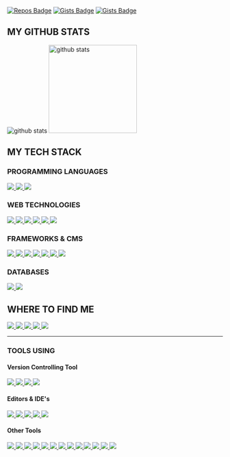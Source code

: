 [![Repos Badge](https://badges.pufler.dev/repos/msnawazbd)](https://github.com/msnawazbd)
[![Gists Badge](https://badges.pufler.dev/gists/msnawazbd)](https://gist.github.com/msnawazbd)
[![Gists Badge](https://pageview.vercel.app/?github_user=msnawazbd)](https://github.com/msnawazbd)

<h2>MY GITHUB STATS</h2>
<p>
  <img title="github stats" src="https://github-readme-stats.vercel.app/api?username=msnawazbd&show_icons=true&line_height=27">
  <img title="github stats" height="206" src="https://github-readme-stats.vercel.app/api/top-langs/?username=msnawazbd">
</p>

<h2>MY TECH STACK </h2>

<h3>PROGRAMMING LANGUAGES </h3>
<p>
  <a title="PHP" href="https://www.php.net/">
    <img src="https://img.shields.io/badge/PHP-%23777BB4.svg?&style=flat-square&logo=php&logoColor=white"/>
  </a>
  <a title="JavaScript" href="https://www.javascript.com/">
    <img src="https://img.shields.io/badge/JavaScript%20-%23323330.svg?&style=flat-square&logo=javascript&logoColor=%23F7DF1E"/>
  </a>
  <a title="JAVA" href="https://www.java.com/en/">
    <img src="https://img.shields.io/badge/JAVA-%23ED8B00.svg?&style=flat-square&logo=java&logoColor=white"/>
  </a>
</p>

<h3>WEB TECHNOLOGIES </h3>

<a title="HTML5" href="https://www.w3schools.com/html/default.asp">
  <img src="https://img.shields.io/badge/HTML5%20-%23E34F26.svg?&style=flat-square&logo=html5&logoColor=white"/>
</a>
<a title="CSS3" href="https://www.w3schools.com/css/default.asp">
    <img src="https://img.shields.io/badge/CSS3%20-%231572B6.svg?&style=flat-square&logo=css3&logoColor=white"/>
</a>
<a title="JavaScript" href="https://www.javascript.com/">
    <img src="https://img.shields.io/badge/JavaScript%20-%23323330.svg?&style=flat-square&logo=javascript&logoColor=%23F7DF1E"/>
</a>
<a title="JQuery" href="https://jquery.com/">
    <img src="https://img.shields.io/badge/JQuery%20-%230769AD.svg?&style=flat-square&logo=jquery&logoColor=white"/>
</a>
<a title="PHP" href="https://www.php.net/">
    <img src="https://img.shields.io/badge/PHP-%23777BB4.svg?&style=flat-square&logo=php&logoColor=white"/>
</a>
<a title="Markdown" href="https://www.markdownguide.org/">
    <img src="https://img.shields.io/badge/Markdown-%23000000.svg?&style=flat-square&logo=markdown&logoColor=white"/>
</a>

<h3>FRAMEWORKS & CMS </h3>
    
<a title="Laravel" href="https://www.laravel.com/">
    <img src="https://img.shields.io/badge/Laravel%20-%23FF2D20.svg?&style=flat-square&logo=laravel&logoColor=white"/>
</a>
<a title="Laravel Livewire" href="https://laravel-livewire.com/">
    <img src="https://img.shields.io/badge/Laravel%20Livewire%20-%23FF2D20.svg?&style=flat-square&logo=laravel-livwire&logoColor=white"/>
</a>

<a title="Vue.JS" href="https://vuejs.org/">
    <img src="https://img.shields.io/badge/VueJs%20-%2335495e.svg?&style=flat-square&logo=vue.js&logoColor=%234FC08D"/>
</a>
<a title="React JS" href="https://reactjs.org/">
    <img src="https://img.shields.io/badge/React%20JS-%2335495e.svg?&style=flat-square&logo=reactjs&logoColor=%234FC08D"/>
</a>
<a title="Bootstrap" href="https://getbootstrap.com/">
    <img src="https://img.shields.io/badge/Bootstrap%20-%23563D7C.svg?&style=flat-square&logo=bootstrap&logoColor=white"/>
</a>
<a title="Tailwind CSS" href="https://tailwindcss.com/">
    <img src="https://img.shields.io/badge/TailwindCSS%20-%2338B2AC.svg?&style=flat-square&logo=tailwind-css&logoColor=white"/>
</a>
<a title="WordPress" href="https://wordpress.org/">
    <img src="https://img.shields.io/badge/WordPress%20-%2321759B.svg?&style=flat-square&logo=wordpress&logoColor=white"/>
</a>

<h3>DATABASES</h3>
    
<a title="SQLite" href="https://www.sqlite.org/index.html">
    <img src="https://img.shields.io/badge/SQLite%20-%23003B57.svg?&style=flat-square&logo=sqlite&logoColor=white"/>
</a>
<a title="MYSQL" href="https://www.mysql.com/">
    <img src="http://img.shields.io/badge/-MYSQL-%234479A1?style=flat-square&logo=mysql&logoColor=ffffff"/>
</a>

<h2>WHERE TO FIND ME</h2>
<p>
    <a title="Facebook" href="https://facebook.com/msnawazbd">
        <img src="https://img.shields.io/badge/-Nawaz-%233b5998?style=flat-square&logo=Facebook&logoColor=ffffff" />
    </a>
    <a title="LinkedIn" href="https://www.linkedin.com/in/msnawazbd/">
        <img src="https://img.shields.io/badge/-Nawaz-%230e76a8?style=flat-square&logo=Linkedin&logoColor=ffffff" />
    </a>
    <a title="Instagram" href="https://instagram.com/mr.ms.nawaz">
        <img src="https://img.shields.io/badge/-Nawaz-%233f729b?style=flat-square&logo=instagram&logoColor=ffffff" />
    </a>
    <a title="Twitter" href="https://twitter.com/msnawazbd">
        <img src="https://img.shields.io/badge/-Nawaz-%2300acee?style=flat-square&logo=twitter&logoColor=ffffff" />
    </a>
    <a title="Youtube" href="https://www.youtube.com/channel/UCIj_o-fxwSZwYMwEKy8AuVg">
        <img src="https://img.shields.io/badge/-Nawaz-%23FF0000?style=flat-square&logo=youtube" />
    </a>
</p>

<hr/>
<h3>TOOLS USING</h3>

<h4>Version Controlling Tool </h4>

<a title="Git" href="https://git-scm.com/">
   <img src="https://img.shields.io/badge/Git%20-%23F05033.svg?&style=flat-square&logo=git&logoColor=white"/>
</a>
<a title="Github" href="https://github.com/msnawazbd">
   <img src="https://img.shields.io/badge/Github%20-%23121011.svg?&style=flat-square&logo=github&logoColor=white"/>
</a>
<a title="BitBucket" href="https://bitbucket.org/msnawazbd/">
   <img src="https://img.shields.io/badge/Bitbucket%20-%230047B3.svg?&style=flat-square&logo=bitbucket&logoColor=white"/>
</a>
<a title="GitLab" href="https://gitlab.com/msnawazbd">
   <img src="https://img.shields.io/badge/Gitlab%20-%23181717.svg?&style=flat-square&logo=gitlab&logoColor=white"/>
</a>  

<h4>Editors & <span title="Intergrated Development Environment">IDE</span>'s</h4>
    
<a title="VsCode" href="https://code.visualstudio.com/">
   <img src="https://img.shields.io/badge/-VSCode-%23007ACC?style=flat-square&logo=visual-studio-code" />
</a>
<a title="PHPSTORM" href="https://www.jetbrains.com/phpstorm/">
   <img src="https://img.shields.io/badge/-PhpStorm-%239250f5?style=flat-square&logo=phpstorm" />
</a>
<a title="PyCharm" href="https://www.jetbrains.com/pycharm/">
   <img src="https://img.shields.io/badge/-PyCharm-%23000000?style=flat-square&logo=pycharm" />
</a>
<a title="Sublime Text" href="https://www.sublimetext.com/">
   <img src="https://img.shields.io/badge/-Sublime%20Text-%23FF9800?style=flat-square&logo=sublime-text&logoColor=white" />
</a>
<a title="Atom" href="https://atom.io/">
   <img src="https://img.shields.io/badge/-Atom%20-%2366595C?style=flat-square&logo=atom" />
</a>

<h4>Other Tools</h4>

<a title="Netlify" href="https://www.netlify.com/">
   <img src="https://img.shields.io/badge/-Netlify-%2300C7B7?style=flat-square&logo=netlify&logoColor=ffffff" />
</a>
<a title="WebPack" href="https://webpack.js.org/">
   <img src="https://img.shields.io/badge/Webpack%20-%238DD6F9.svg?&style=flat-square&logo=webpack&logoColor=black" />
</a>
<a title="ESLint" href="https://eslint.org/">
   <img src="https://img.shields.io/badge/-ESLint-%234B32C3?style=flat-square&logo=eslint" />
</a>
<a title="Adobe PhotoShop" href="https://www.adobe.com/products/photoshop.html">
   <img src="https://img.shields.io/badge/Adobe%20Photoshop%20-%2331A8FF.svg?&style=flat-square&logo=adobe%20photoshop&logoColor=white"/>
</a>
<a title="Adobe Illustrator" href="https://www.adobe.com/products/photoshop.html">
   <img src="https://img.shields.io/badge/Adobe%20Illustrator%20-%23FF9A00.svg?&style=flat-square&logo=adobe%20illustrator&logoColor=white"/>
</a>
<a title="Wordpress WooCommerce Plugin" href="https://woocommerce.com/">
   <img src="https://img.shields.io/badge/WooCommerce%20-%2396588A.svg?&style=flat-square&logo=woocommerce&logoColor=white"/>
</a>
<a title="Wordpress Yoast Seo Plugin" href="https://yoast.com/">
   <img src="https://img.shields.io/badge/Yoast%20-%23A4286A.svg?&style=flat-square&logo=yoast&logoColor=white"/>
</a>
<a title="Wordpress Rocket (Speed Optimization Plugin)" href="https://wp-rocket.me/">
   <img src="https://img.shields.io/badge/WP%20Rocket-%23F56640.svg?&style=flat-square&logo=wp-rocket&logoColor=white"/>
</a>
<a title="The World Wide Web Consortium (W3C)" href="https://www.w3.org/">
   <img src="https://img.shields.io/badge/W3C-%23005A9C.svg?&style=flat-square&logo=w3c&logoColor=white"/>
</a>
<a title="APACHE (Web Server)" href="https://www.apache.org/">
   <img src="https://img.shields.io/badge/Apache-%23D22128.svg?&style=flat-square&logo=apache&logoColor=white"/>
</a>
<a title="NGINX (Web Server)" href="https://www.nginx.com/">
   <img src="https://img.shields.io/badge/Nginx-%23269539.svg?&style=flat-square&logo=nginx&logoColor=white"/>
</a>
<a title="XAMPP" href="https://www.apachefriends.org/download.html">
   <img src="https://img.shields.io/badge/XAMPP-%23FB7A24.svg?&style=flat-square&logo=xampp&logoColor=white"/>
</a>
<a title="Trello" href="https://trello.com/">
   <img src="https://img.shields.io/badge/Trello-%230079BF.svg?&style=flat-square&logo=trello&logoColor=white"/>
</a>

[website]: https://clustercoding.com/
[twitter]: https://twitter.com/msnawazbd
[youtube]:  https://www.youtube.com/
[linkedin]: https://www.linkedin.com/in/msnawazbd/
[facebook]: https://www.facebook.com/msnawazbd/
